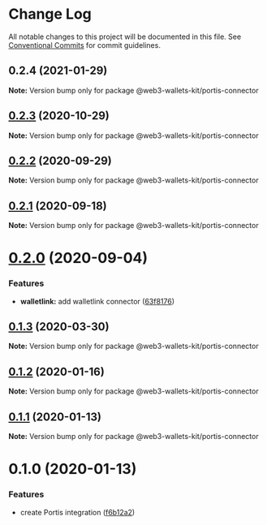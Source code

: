 # Change Log

All notable changes to this project will be documented in this file.
See [Conventional Commits](https://conventionalcommits.org) for commit guidelines.

## 0.2.4 (2021-01-29)

**Note:** Version bump only for package @web3-wallets-kit/portis-connector





## [0.2.3](https://github.com/akropolisio/web3-wallets-kit/compare/@web3-wallets-kit/portis-connector@0.2.2...@web3-wallets-kit/portis-connector@0.2.3) (2020-10-29)

**Note:** Version bump only for package @web3-wallets-kit/portis-connector





## [0.2.2](https://github.com/akropolisio/web3-wallets-kit/compare/@web3-wallets-kit/portis-connector@0.2.1...@web3-wallets-kit/portis-connector@0.2.2) (2020-09-29)

**Note:** Version bump only for package @web3-wallets-kit/portis-connector





## [0.2.1](https://github.com/akropolisio/web3-wallets-kit/compare/@web3-wallets-kit/portis-connector@0.2.0...@web3-wallets-kit/portis-connector@0.2.1) (2020-09-18)

**Note:** Version bump only for package @web3-wallets-kit/portis-connector





# [0.2.0](https://github.com/akropolisio/web3-wallets-kit/compare/@web3-wallets-kit/portis-connector@0.1.3...@web3-wallets-kit/portis-connector@0.2.0) (2020-09-04)


### Features

* **walletlink:** add walletlink connector ([63f8176](https://github.com/akropolisio/web3-wallets-kit/commit/63f81765127f2a29bbf6adaacb204798b9519cd9))





## [0.1.3](https://github.com/akropolisio/web3-wallets-kit/compare/@web3-wallets-kit/portis-connector@0.1.2...@web3-wallets-kit/portis-connector@0.1.3) (2020-03-30)

**Note:** Version bump only for package @web3-wallets-kit/portis-connector





## [0.1.2](https://github.com/akropolisio/web3-wallets-kit/compare/@web3-wallets-kit/portis-connector@0.1.1...@web3-wallets-kit/portis-connector@0.1.2) (2020-01-16)

**Note:** Version bump only for package @web3-wallets-kit/portis-connector





## [0.1.1](https://github.com/akropolisio/web3-wallets-kit/compare/@web3-wallets-kit/portis-connector@0.1.0...@web3-wallets-kit/portis-connector@0.1.1) (2020-01-13)

**Note:** Version bump only for package @web3-wallets-kit/portis-connector





# 0.1.0 (2020-01-13)


### Features

* create Portis integration ([f6b12a2](https://github.com/akropolisio/web3-wallets-kit/commit/f6b12a21aa0382a04da25bdf82365a686ae3a4ec))
